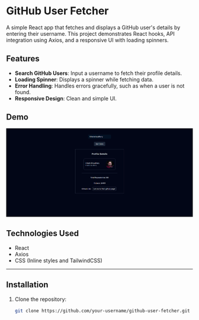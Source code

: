 # GitHub User Fetcher

A simple React app that fetches and displays a GitHub user's details by entering their username. This project demonstrates React hooks, API integration using Axios, and a responsive UI with loading spinners.

## Features

- **Search GitHub Users**: Input a username to fetch their profile details.
- **Loading Spinner**: Displays a spinner while fetching data.
- **Error Handling**: Handles errors gracefully, such as when a user is not found.
- **Responsive Design**: Clean and simple UI.

## Demo

![Demo](./public/image.png) <!-- Replace with an actual GIF/Screenshot link -->

## Technologies Used

- React
- Axios
- CSS (Inline styles and TailwindCSS)

---

## Installation

1. Clone the repository:
   ```bash
   git clone https://github.com/your-username/github-user-fetcher.git

